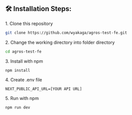 <h2>🛠️ Installation Steps:</h2>

<p>1. Clone this repository</p>

```bash
git clone https://github.com/wyakaga/agros-test-fe.git
```

<p>2. Change the working directory into folder directory</p>

```bash
cd agros-test-fe
```

<p>3. Install with npm</p>

```bash
npm install
```

<p>4. Create .env file</p>

```env
NEXT_PUBLIC_API_URL=[YOUR API URL]
```

<p>5. Run with npm</p>

```bash
npm run dev
```
